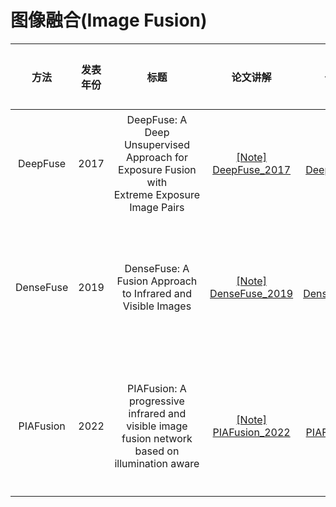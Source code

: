 # 图像融合(Image Fusion)

| 方法        | 发表年份 | 标题                                                                                             | 论文讲解                                                                  | 代码讲解                                                                  | 基础框架        | 任务场景      |
|:---------:|:----:|:----------------------------------------------------------------------------------------------:|:---------------------------------------------------------------------:|:---------------------------------------------------------------------:|:-----------:|:---------:|
| DeepFuse  | 2017 | DeepFuse: A Deep Unsupervised Approach for Exposure Fusion with Extreme Exposure Image Pairs   | [[Note] DeepFuse_2017](https://www.bilibili.com/video/av1702095957/)  | [[code] DeepFuse_2017](https://www.bilibili.com/video/av1852192704/)  | CNN         | 多曝光图像融合        |
| DenseFuse | 2019 | DenseFuse: A Fusion Approach to Infrared and Visible Images                                    | [[Note] DenseFuse_2019](https://www.bilibili.com/video/av1402370327/) | [[Code] DenseFuse_2019](https://www.bilibili.com/video/av1952373152/) | AutoEncoder | 红外可见光图像融合        |
| PIAFusion | 2022 | PIAFusion: A progressive infrared and visible image fusion network based on illumination aware | [[Note] PIAFusion_2022](https://www.bilibili.com/video/av1504451644/) | [[Code] PIAFusion_2022](https://www.bilibili.com/video/av1804660599/) | CNN         | 红外可见光图像融合        |
